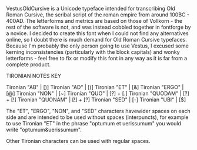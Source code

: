 VestusOldCursive is a Unicode typeface intended for transcribing Old Roman Cursive, 
the scribal script of the roman empire from around 100BC - 400AD. The letterforms and metrics are based on those of
Vollkorn - the rest of the software is not, and was instead cobbled together in fontforge by a
novice. 
I decided to create this font when I could not find any alternatives online, so I doubt there
is much demand for Old Roman Cursive typefaces. Because I'm probably the only person going to use
Vestus, I excused some kerning inconsistencies (particularly with the block capitals) and wonky 
letterforms - feel free to fix or modify this font in any way as it is far from a complete product.



TIRONIAN NOTES KEY

Tironian "AB"		| [)]
Tironian "AD"		| [(]
Tironian "ET" 		| [&]
Tironian "ERGO" 	| [@]
Tironian "NON"		| [~]
Tironian "QUO"		| [?] + [.]
Tironian "QUODAM"	| [?] + [!]
Tironian "QUONAM"	| [!] + [?]
Tironian "SED"		| [-]
Tironian "UBI"		| [$]

The "ET", "ERGO", "NON", and "SED" characters 
havewider spaces on each side and are 
intended to be used without spaces 
(interpuncts), for example to use Tironian "ET"
in the phrase "optumum et uerissumum" you would
write "optumum&uerissumum". 

Other Tironian characters can be used with
regular spaces. 
